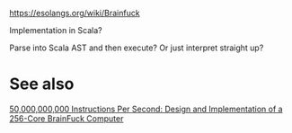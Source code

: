 https://esolangs.org/wiki/Brainfuck

Implementation in Scala?

Parse into Scala AST and then execute? Or just interpret straight up?

# See also

[50,000,000,000 Instructions Per Second: Design and Implementation of a 256-Core BrainFuck Computer](https://people.csail.mit.edu/wjun/papers/sigtbd16.pdf)
